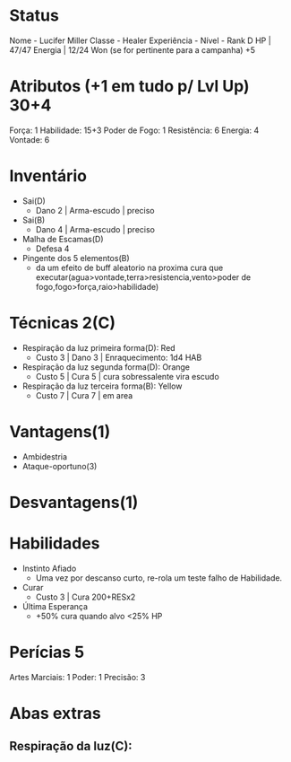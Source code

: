 # Status
Nome - Lucifer Miller
Classe - Healer
Experiência - 
Nível -
Rank D
HP | 47/47
Energia | 12/24
Won (se for pertinente para a campanha)
+5
# Atributos (+1 em tudo p/ Lvl Up) 30+4
Força: 1
Habilidade: 15+3
Poder de Fogo: 1
Resistência: 6
Energia: 4
Vontade: 6  

# Inventário
- Sai(D)
	- Dano 2 | Arma-escudo | preciso
- Sai(B)
	- Dano 4 | Arma-escudo | preciso
- Malha de Escamas(D)
	- Defesa 4 
- Pingente dos 5 elementos(B)
	- da um efeito de buff aleatorio na proxima cura que executar(agua>vontade,terra>resistencia,vento>poder de fogo,fogo>força,raio>habilidade)

# Técnicas 2(C)
- Respiração da luz primeira forma(D): Red
	- Custo 3 | Dano 3 | Enraquecimento: 1d4 HAB
- Respiração da luz segunda forma(D): Orange
	- Custo 5 | Cura 5 | cura sobressalente vira escudo
- Respiração da luz terceira forma(B): Yellow
	- Custo 7 | Cura 7 | em area


# Vantagens(1) 
- Ambidestria
- Ataque-oportuno(3)


# Desvantagens(1)

# Habilidades
- Instinto Afiado
	- Uma vez por descanso curto, re-rola um teste falho de Habilidade.
- Curar 
	- Custo 3 | Cura 200+RESx2
- Última Esperança
	- +50% cura quando alvo <25% HP

# Perícias 5
Artes Marciais: 1
Poder: 1
Precisão: 3 

# Abas extras
## Respiração da luz(C):